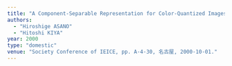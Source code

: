 ```yaml
---
title: "A Component-Separable Representation for Color-Quantized Images"
authors:
  - "Hiroshige ASANO"
  - "Hitoshi KIYA"
year: 2000
type: "domestic"
venue: "Society Conference of IEICE, pp. A-4-30, 名古屋, 2000-10-01."
---
```

